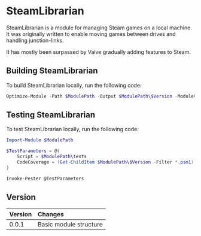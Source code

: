 ﻿# SteamLibrarian

SteamLibrarian is a module for managing Steam games on a local machine. It was originally written to enable moving games between drives and handling junction-links.

It has mostly been surpassed by Valve gradually adding features to Steam.

## Building SteamLibrarian

To build SteamLibrarian locally, run the following code:

```PowerShell
Optimize-Module -Path $ModulePath -Output $ModulePath\$Version -ModuleVersion $Version
```

## Testing SteamLibrarian

To test SteamLibrarian locally, run the following code:

```PowerShell
Import-Module $ModulePath

$TestParameters = @{
    Script = $ModulePath\tests
    CodeCoverage = (Get-ChildItem $ModulePath\$Version -Filter *.psm1).FullName
}

Invoke-Pester @TestParameters
```

## Version

| Version | Changes                |
| ------- | :--------------------- |
|   0.0.1 | Basic module structure |